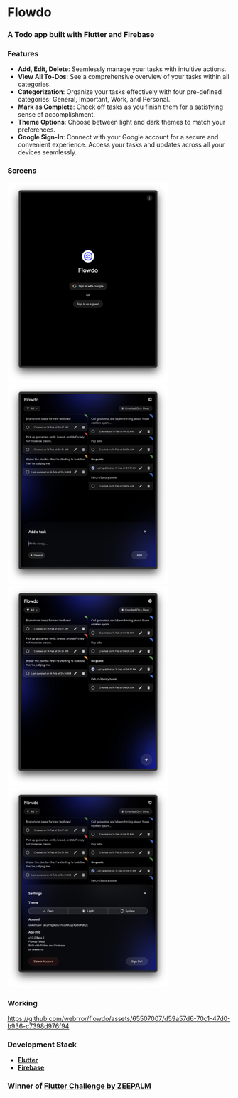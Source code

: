 # Flowdo

### A Todo app built with Flutter and Firebase

### Features
- **Add, Edit, Delete**: Seamlessly manage your tasks with intuitive actions.
- **View All To-Dos**: See a comprehensive overview of your tasks within all categories.
- **Categorization**: Organize your tasks effectively with four pre-defined categories: General, Important, Work, and Personal.
- **Mark as Complete**: Check off tasks as you finish them for a satisfying sense of accomplishment.
- **Theme Options**: Choose between light and dark themes to match your preferences.
- **Google Sign-In**: Connect with your Google account for a secure and convenient experience. Access your tasks and updates across all your devices seamlessly.

### Screens
<img src="screens/1.png" height="450"><img src="screens/2.png" height="450">
<img src="screens/3.png" height="450"><img src="screens/4.png" height="450">

### Working
https://github.com/webrror/flowdo/assets/65507007/d59a57d6-70c1-47d0-b936-c7398d976f94

### Development Stack
- <a href="https://flutter.dev/">**Flutter**</a>
- <a href="https://firebase.google.com/">**Firebase**</a>

<!-- 
## Commands

- Build APK for `android-arm` platform
  
  ```
  flutter build apk --split-per-abi --target-platform android-arm 
  ```

- Build APK for all platforms

  ```
  flutter build apk --split-per-abi
  ``` -->

### Winner of <a href="https://www.zeepalm.com/flutter-challenge">Flutter Challenge by ZEEPALM</a>
